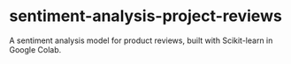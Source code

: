 # sentiment-analysis-project-reviews
A sentiment analysis model for product reviews, built with Scikit-learn in Google Colab.
